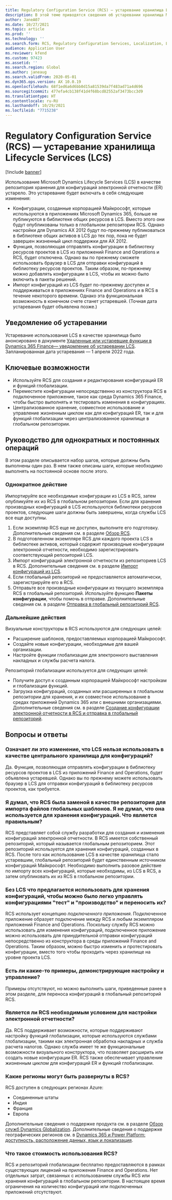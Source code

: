 ```yaml
---
title: Regulatory Configuration Service (RCS) — устаревание хранилища Lifecycle Services (LCS)
description: В этой теме приводятся сведения об устаревании хранилища Microsoft Dynamics Lifecycle Services (LCS), которое планируется как часть развертывания глобального репозитория Regulatory Configuration Service (RCS).
author: JaneA07
ms.date: 10/27/2021
ms.topic: article
ms.prod: ''
ms.technology: ''
ms.search.form: RCS, Regulatory Configuration Services, Localization, LCS storage, LCS storage deprecation
audience: Application User
ms.reviewer: kfend
ms.custom: 97423
ms.assetid: ''
ms.search.region: Global
ms.author: janeaug
ms.search.validFrom: 2020-05-01
ms.dyn365.ops.version: AX 10.0.19
ms.openlocfilehash: 68f1ed6a6d6bb0d15a81539da7f483ad71a4d696
ms.sourcegitcommit: 477efa4cb138f41d4f68bcd82552af3473bcc3d9
ms.translationtype: HT
ms.contentlocale: ru-RU
ms.lasthandoff: 10/29/2021
ms.locfileid: "7715238"
---
```

# <a name="regulatory-configuration-service-rcs--lifecycle-services-lcs-storage-deprecation"></a>Regulatory Configuration Service (RCS) — устаревание хранилища Lifecycle Services (LCS)

[!include [banner](../includes/banner.md)]

Использование Microsoft Dynamics Lifecycle Services (LCS) в качестве репозитория хранения для конфигураций электронной отчетности (ER) устарело. Это устаревание будет включать в себя следующие изменения:

- Конфигурации, созданные корпорацией Майкрософт, которые используются в приложениях Microsoft Dynamics 365, больше не публикуются в библиотеке общих ресурсов в LCS. Вместо этого они будут опубликованы только в глобальном репозитории RCS. Однако настройки для Dynamics AX 2012 будут по-прежнему публиковаться в библиотеке общих активов в LCS до тех пор, пока не будет завершен жизненный цикл поддержки для AX 2012.
- Функция, позволяющая отправлять конфигурации в библиотеку ресурсов проектов в LCS из приложений Finance and Operations и RCS, будет отключена. Однако вы по прежнему сможете использовать браузер в LCS для отправки конфигураций в библиотеку ресурсов проектов. Таким образом, по-прежнему можно добавлять конфигурации в LCS, чтобы их можно было включить в пакеты решений.
- Импорт конфигураций из LCS будет по-прежнему доступен и поддерживаться в приложениях Finance and Operations и в RCS в течение некоторого времени. Однако эта функциональная возможность в конечном счете станет устаревшей. (Точная дата устаревания будет объявлена позже.)

## <a name="deprecation-notice"></a>Уведомление об устаревании

Устаревание использования LCS в качестве хранилища было анонсировано в документе [Удаленные или устаревшие функции в Dynamics 365 Finance— уведомление об устаревании LCS](../get-started/removed-deprecated-features-finance.md#features-removed-or-deprecated-in-the-finance-10017-release). Запланированная дата устаревания — 1 апреля 2022 года.

## <a name="key-features"></a>Ключевые возможности

- Используйте RCS для создания и редактирования конфигураций ER и функций глобализации.
- Переместите конфигурации непосредственно из конструктора RCS в подключенное приложение, такое как среда Dynamics 365 Finance, чтобы быстро выполнять и тестировать изменения в конфигурациях.
- Централизованное хранение, совместное использование и управление жизненным циклом как для конфигураций ER, так и для функций глобализации через централизованное хранилище в глобальном репозитории.

## <a name="guidance-for-one-time-and-ongoing-actions"></a>Руководство для однократных и постоянных операций

В этом разделе описывается набор шагов, которые должны быть выполнены один раз. В нем также описаны шаги, которые необходимо выполнять на постоянной основе после этого.

### <a name="one-time-action"></a>Однократное действие

Импортируйте все необходимые конфигурации из LCS в RCS, затем опубликуйте их из RCS в глобальном репозитории. Если для хранения производных конфигураций в LCS используются библиотеки ресурсов проектов, следующие шаги должны быть завершены, когда службы LCS все еще доступны.

1. Если экземпляр RCS еще не доступен, выполните его подготовку. Дополнительные сведения см. в разделе [Обзор RCS](rcs-overview.md).
2. В подготовленном экземпляре RCS для каждого проекта LCS в библиотеке активов, который содержит производные конфигурации электронной отчетности, необходимо зарегистрировать соответствующий репозиторий LCS.
3. Импорт конфигураций электронной отчетности из репозиториев LCS в RCS. Дополнительные сведения см. в разделе [Импорт конфигураций из LCS](../../dev-itpro/analytics/tasks/er-import-configuration-lifecycle-services.md).
4. Если глобальный репозиторий не предоставляется автоматически, зарегистрируйте его в RCS.
5. Отправьте все производные конфигурации из текущего экземпляра RCS в глобальный репозиторий. Используйте функцию **Пакеты конфигурации**, чтобы помочь в отправке. Дополнительные сведения см. в разделе [Отправка в глобальный репозиторий RCS](rcs-global-repo-upload.md).

### <a name="going-forward"></a>Дальнейшие действия

Визуальные конструкторы в RCS используются для следующих целей:

- Расширение шаблонов, предоставляемых корпорацией Майкрософт.
- Создайте новые конфигурации, необходимые для вашей организации.
- Настройте функции глобализации для электронного выставления накладных и службы расчета налога.

Репозиторий глобализации используется для следующих целей:

- Получите доступ к созданным корпорацией Майкрософт настройкам и глобализации функций.
- Загрузка конфигураций, созданных или расширенных в глобальном репозитории для хранения, и их совместное использование в средах приложений Dynamics 365 или с внешними организациями. Дополнительные сведения см. в разделе [Создание конфигурации электронной отчетности в RCS и отправка в глобальный репозиторий](rcs-global-repo-upload.md).

## <a name="frequently-asked-questions"></a>Вопросы и ответы

### <a name="does-this-change-mean-that-lcs-cant-be-used-as-central-storage-for-configurations"></a>Означает ли это изменение, что LCS нельзя использовать в качестве центрального хранилища для конфигураций?

Да. Функция, позволяющая отправлять конфигурации в библиотеку ресурсов проектов в LCS из приложений Finance and Operations, будет объявлена устаревшей. Однако вы по прежнему можете использовать браузер в LCS для отправки конфигураций в библиотеку ресурсов проектов, как требуется.

### <a name="i-thought-that-rcs-was-a-replacement-repository-for-importing-global-template-files-i-didnt-think-that-its-used-to-store-configurations-which-is-correct"></a>Я думал, что RCS была заменой в качестве репозитория для импорта файлов глобальных шаблонов. Я не думал, что она используется для хранения конфигураций. Что является правильным?

RCS представляет собой службу разработки для создания и изменения конфигураций электронной отчетности. В RCS имеется собственный репозиторий, который называется глобальным репозиторием. Этот репозиторий используется для хранения конфигураций, созданных в RCS. После того как использование LCS в качестве хранилища стало устаревшим, глобальный репозиторий будет единственным источником конфигураций Майкрософт. Необходимо выполнить разовое действие по импорту всех конфигураций, которые необходимы, из LCS в RCS, а затем опубликовать их из RCS в глобальном репозитории.

### <a name="without-lcs-what-is-the-suggested-way-to-store-configurations-so-that-test-and-production-configurations-can-easily-be-managed-and-transferred"></a>Без LCS что предлагается использовать для хранения конфигураций, чтобы можно было легко управлять конфигурациями "тест" и "производство" и переносить их?

RCS использует концепцию *подключенного приложения*. Подключенное приложение образует подключение между RCS и любым экземпляром приложений Finance and Operations. Поскольку службу RCS можно использовать для изменения конфигураций, подключенное приложение можно использовать для принудительной отправки конфигураций непосредственно из конструктора в среды приложений Finance and Operations. Таким образом, можно быстро изменить и протестировать конфигурации, вместо того чтобы проходить через хранилище на уровне проекта LCS.

### <a name="are-there-any-examples-that-show-the-setup-and-management"></a>Есть ли какие-то примеры, демонстрирующие настройку и управление?

Примеры отсутствуют, но можно выполнить шаги, приведенные ранее в этом разделе, для переноса конфигураций в глобальный репозиторий RCS.

### <a name="is-rcs-a-prerequisite-to-configure-electronic-reporting"></a>Является ли RCS необходимым условием для настройки электронной отчетности?

Да. RCS поддерживает возможности, которые поддерживают настройку функций глобализации, которые используются службами глобализации, такими как электронная обработка накладных и служба расчета налогов. Однако служба имеет те же функциональные возможности визуального конструктора, что позволяет расширить или создать новые конфигурации ER. RCS также обеспечивает управление жизненным циклом для конфигураций ER и функций глобализации.

### <a name="which-regions-can-rcs-be-deployed-in"></a>Какие регионы могут быть развернуты в RCS?

RCS доступен в следующих регионах Azure:

- Соединенные штаты
- Индия
- Франция
- Европа

Дополнительные сведения о поддержке продукта см. в разделе [Обзор служб Dynamics Globalization](globalization-services-overview.md). Дополнительные сведения о поддержке географических регионов см. в [Dynamics 365 и Power Platform: доступность, расположение данных, язык и локализация](https://aka.ms/rcs/D365Productavailabilityguide).

### <a name="whats-the-cost-of-using-rcs"></a>Что такое стоимость использования RCS?

RCS и репозиторий глобализации бесплатно предоставляются в рамках существующих лицензий на приложения Finance and Operations. Нет отдельных затрат, связанных с использованием службы RCS или хранения конфигураций в глобальном репозитории. В настоящее время ограничения на количество конфигураций или подключенных приложений отсутствуют.

